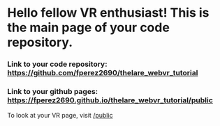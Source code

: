 # Hello fellow VR enthusiast! This is the main page of your code repository. 

### Link to your code repository: https://github.com/fperez2690/thelare_webvr_tutorial

### Link to your github pages: https://fperez2690.github.io/thelare_webvr_tutorial/public

To look at your VR page, visit [/public](/thelare_webvr_tutorial/public)
